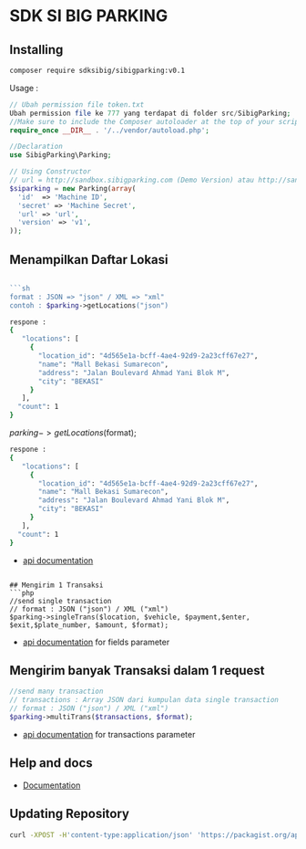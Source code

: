 SDK SI BIG PARKING
==================

## Installing
```bash
composer require sdksibig/sibigparking:v0.1
```

Usage : 

```php    
// Ubah permission file token.txt
Ubah permission file ke 777 yang terdapat di folder src/SibigParking; 
//Make sure to include the Composer autoloader at the top of your script.
require_once __DIR__ . '/../vendor/autoload.php'; 
```

```php    
//Declaration
use SibigParking\Parking;
```

```php    
// Using Constructor
// url = http://sandbox.sibigparking.com (Demo Version) atau http://sandbox.sibigparking.com (Live Version)
$siparking = new Parking(array(
  'id'  => 'Machine ID',
  'secret' => 'Machine Secret',
  'url' => 'url',
  'version' => 'v1',
));
```

## Menampilkan Daftar Lokasi
```php   

```sh
format : JSON => "json" / XML => "xml"
contoh : $parking->getLocations("json")
```

```sh
respone :
{
   "locations": [
     {
       "location_id": "4d565e1a-bcff-4ae4-92d9-2a23cff67e27",
       "name": "Mall Bekasi Sumarecon",
       "address": "Jalan Boulevard Ahmad Yani Blok M",
       "city": "BEKASI" 
     }
   ],
  "count": 1
}
```

$parking->getLocations($format);

```sh
respone :
{
   "locations": [
     {
       "location_id": "4d565e1a-bcff-4ae4-92d9-2a23cff67e27",
       "name": "Mall Bekasi Sumarecon",
       "address": "Jalan Boulevard Ahmad Yani Blok M",
       "city": "BEKASI" 
     }
   ],
  "count": 1
}
```

- [api documentation](http://doc-sandbox.sibigparking.com/#lokasi)

```

## Mengirim 1 Transaksi
```php    
//send single transaction
// format : JSON ("json") / XML ("xml")
$parking->singleTrans($location, $vehicle, $payment,$enter, $exit,$plate_number, $amount, $format);
```
   - [api documentation](http://doc-sandbox.sibigparking.com/#transaksi-tunggal) for fields parameter

## Mengirim banyak Transaksi dalam 1 request 
```php
//send many transaction
// transactions : Array JSON dari kumpulan data single transaction
// format : JSON ("json") / XML ("xml")
$parking->multiTrans($transactions, $format);
```
 - [api documentation](http://doc-sandbox.sibigparking.com/#transaksi-jumlah-besar) for transactions parameter

## Help and docs

- [Documentation](http://doc-sandbox.sibigparking.com/)

## Updating Repository
```bash
curl -XPOST -H'content-type:application/json' 'https://packagist.org/api/update-package?username=Abdulhmid&apiToken=J3CPYd5EIS52A7Oay6cP' -d'{"repository":{"url":"https://github.com/Abdulhmid/sibig-php-sdk.git"}}'
```